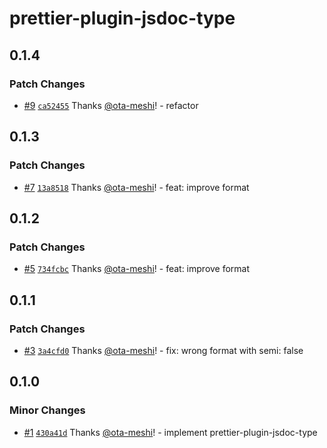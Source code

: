 # prettier-plugin-jsdoc-type

## 0.1.4

### Patch Changes

- [#9](https://github.com/ota-meshi/prettier-plugin-jsdoc-type/pull/9) [`ca52455`](https://github.com/ota-meshi/prettier-plugin-jsdoc-type/commit/ca5245591632b12e1d57d4e5f336a533b984d2a7) Thanks [@ota-meshi](https://github.com/ota-meshi)! - refactor

## 0.1.3

### Patch Changes

- [#7](https://github.com/ota-meshi/prettier-plugin-jsdoc-type/pull/7) [`13a8518`](https://github.com/ota-meshi/prettier-plugin-jsdoc-type/commit/13a8518786007ff0ffe09e87101e4288b0e1bf24) Thanks [@ota-meshi](https://github.com/ota-meshi)! - feat: improve format

## 0.1.2

### Patch Changes

- [#5](https://github.com/ota-meshi/prettier-plugin-jsdoc-type/pull/5) [`734fcbc`](https://github.com/ota-meshi/prettier-plugin-jsdoc-type/commit/734fcbc75dfc3b4c56953e950e30b960789f4a56) Thanks [@ota-meshi](https://github.com/ota-meshi)! - feat: improve format

## 0.1.1

### Patch Changes

- [#3](https://github.com/ota-meshi/prettier-plugin-jsdoc-type/pull/3) [`3a4cfd0`](https://github.com/ota-meshi/prettier-plugin-jsdoc-type/commit/3a4cfd0ceda2ee6d8d77ae7792d080131b5f12cb) Thanks [@ota-meshi](https://github.com/ota-meshi)! - fix: wrong format with semi: false

## 0.1.0

### Minor Changes

- [#1](https://github.com/ota-meshi/prettier-plugin-jsdoc-type/pull/1) [`430a41d`](https://github.com/ota-meshi/prettier-plugin-jsdoc-type/commit/430a41d84813d9f701cc059b3a52e55c695db438) Thanks [@ota-meshi](https://github.com/ota-meshi)! - implement prettier-plugin-jsdoc-type
